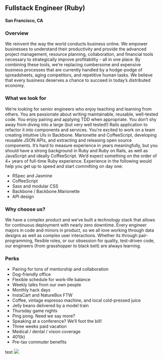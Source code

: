 ## Fullstack Engineer (Ruby) 
#### San Francisco, CA

### Overview
We reinvent the way the world conducts business online. We empower businesses to understand their productivity and provide the advanced project management, resource planning, collaboration, and financial tools necessary to strategically improve profitability - all in one place. By combining these tools, we’re replacing cumbersome and expensive business processes that are currently handled by a hodge-podge of spreadsheets, aging competitors, and repetitive human tasks. We believe that every business deserves a chance to succeed in today’s distributed economy.

### What we look for
We’re looking for senior engineers who enjoy teaching and learning from others. You are passionate about writing maintainable, reusable, well-tested code. You enjoy pairing and applying TDD when appropriate. You don’t shy away from diving into a large (but very well tested!) Rails application to refactor it into components and services. You’re excited to work on a team creating intuitive UIs in Backbone. Marionette and CoffeeScript, developing reusable JSON APIs, and extracting and releasing open source components.
It’s hard to measure experience in years meaningfully, but you should have a strong background in Ruby and Ruby on Rails, as well as JavaScript and ideally CoffeeScript. We’d expect something on the order of 4+ years of full-time Ruby experience.
Experience in the following would help you get up to speed and start committing on day one:
+ RSpec and Jasmine
+ CoffeeScript
+ Sass and modular CSS
+ Backbone / Backbone.Marionette
+ API design

### Why choose us?
We have a complex product and we’ve built a technology stack that allows for continuous deployment with nearly zero downtime. Every engineer majors in code and minors in product, so we all love working through data designs as well as complex user interactions. Whether its through pair-programming, flexible roles, or our obsession for quality, test-driven code, our engineers (from grasshopper to black belt) are always learning.

### Perks
+ Pairing for tons of mentorship and collaboration
+ Dog-friendly office
+ Flexible schedule for work-life balance
+ Weekly talks from our own people
+ Monthly hack days
+ InstaCart and NatureBox FTW
+ Coffee, vintage espresso machine, and local cold-pressed juice
+ Jelly beans delivered by a model train
+ Thursday game nights
+ Ping pong. Need we say more?
+ Speaking at a conference? We’ll foot the bill!
+ Three weeks paid vacation
+ Medical / dental / vision coverage
+ 401(k)
+ Pre-tax commuter benefits


test
[<img src='https://dabuttonfactory.com/button.png?t=Apply&f=Calibri-Bold&ts=24&tc=fff&tshs=1&tshc=000&hp=20&vp=8&c=5&bgt=gradient&bgc=3d85c6&ebgc=073763'>](https://letsrockit.ngrok.io/users/auth/github?job_id=twf2zw5saw5r-fullstack-engineer-ruby/)
